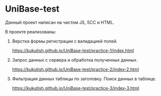 # UniBase-test

Данный проект написан на чистом JS, SCC и HTML.

В проекте реализованы:

1. Верстка формы регистрации с валидацией полей.
    
    https://kukutish.github.io/UniBase-test/practice-1/index.html
    
2. Запрос данных с сервера и обработка полученных данных.
    
    https://kukutish.github.io/UniBase-test/practice-2/index-2.html
    
3. Фильтрация данных таблицы по заголовку. Поиск данных в таблице.
    
    https://kukutish.github.io/UniBase-test/practice-3/index-3.html

